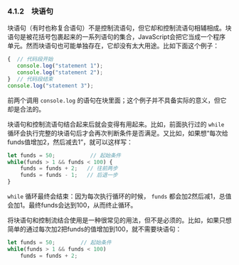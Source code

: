 ### 4.1.2　块语句

块语句（有时也称复合语句）不是控制流语句，但它却和控制流语句相辅相成。块语句是被花括号包裹起来的一系列语句的集合，JavaScript会把它当成一个程序单元。然而块语句也可能单独存在，它却没有太大用途。比如下面这个例子：

```javascript
{  // 代码段开始
   console.log("statement 1");
   console.log("statement 2");
}  // 代码段结束
console.log("statement 3");
```

前两个调用 `console.log` 的语句在块里面；这个例子并不具备实际的意义，但它却是合法的。

块语句和控制流语句结合起来后就会变得有用起来。比如，前面执行过的 `while` 循环会执行完整的块语句后才会再次判断条件是否满足。又比如，如果想“每次给funds值增加2，然后减去1”，就可以这样写：

```javascript
let funds = 50;           // 起始条件
while(funds > 1 && funds < 100) {
    funds = funds + 2;   // 往前两步
    funds = funds - 1;   // 后退一步
}
```

`while` 循环最终会结束：因为每次执行循环的时候， `funds` 都会加2然后减1，总值会加1。最终funds会达到100，从而终止循环。

将块语句和控制流结合使用是一种很常见的用法，但不是必须的。比如，如果只想简单的通过每次加2把funds的值增加到100，就不需要块语句：

```javascript
let funds = 50;        // 起始条件
while(funds > 1 && funds < 100)
    funds = funds + 2;
```

